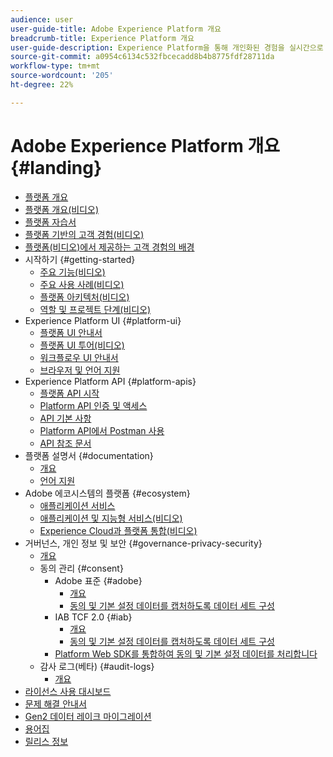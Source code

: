 ```yaml
---
audience: user
user-guide-title: Adobe Experience Platform 개요
breadcrumb-title: Experience Platform 개요
user-guide-description: Experience Platform을 통해 개인화된 경험을 실시간으로 고객에게 전달하는 방법을 살펴볼 수 있습니다.
source-git-commit: a0954c6134c532fbcecadd8b4b8775fdf28711da
workflow-type: tm+mt
source-wordcount: '205'
ht-degree: 22%

---
```



# Adobe Experience Platform 개요 {#landing}

* [플랫폼 개요](home.md)
* [플랫폼 개요(비디오)](video/platform-overview.md)
* [플랫폼 자습서](https://experienceleague.adobe.com/docs/platform-learn/tutorials/overview.html)
* [플랫폼 기반의 고객 경험(비디오)](video/customer-experience.md)
* [플랫폼(비디오)에서 제공하는 고객 경험의 배경](video/customer-experience-bts.md)
* 시작하기 {#getting-started}
   * [주요 기능(비디오)](video/key-capabilities.md)
   * [주요 사용 사례(비디오)](video/platform-use-cases.md)
   * [플랫폼 아키텍처(비디오)](video/platform-architecture.md)
   * [역할 및 프로젝트 단계(비디오)](video/roles-project-phases.md)
* Experience Platform UI {#platform-ui}
   * [플랫폼 UI 안내서](ui-guide.md)
   * [플랫폼 UI 투어(비디오)](video/platform-ui.md)
   * [워크플로우 UI 안내서](workflows.md)
   * [브라우저 및 언어 지원](browser-language-support.md)
* Experience Platform API {#platform-apis}
   * [플랫폼 API 시작](api-guide.md)
   * [ Platform API 인증 및 액세스](api-authentication.md)
   * [API 기본 사항](api-fundamentals.md)
   * [Platform API에서 Postman 사용](postman.md)
   * [API 참조 문서](https://www.adobe.com/go/platform-api-reference-en)
* 플랫폼 설명서 {#documentation}
   * [개요](documentation/overview.md)
   * [언어 지원](documentation/language-support.md)
* Adobe 에코시스템의 플랫폼 {#ecosystem}
   * [애플리케이션 서비스](application-services.md)
   * [애플리케이션 및 지능형 서비스(비디오)](video/application-intelligent-services.md)
   * [Experience Cloud과 플랫폼 통합(비디오)](video/experience-cloud-integrations.md)
* 거버넌스, 개인 정보 및 보안 {#governance-privacy-security}
   * [개요](./governance-privacy-security/overview.md)
   * 동의 관리 {#consent}
      * Adobe 표준 {#adobe}
         * [개요](./governance-privacy-security/consent/adobe/overview.md)
         * [동의 및 기본 설정 데이터를 캡처하도록 데이터 세트 구성](./governance-privacy-security/consent/adobe/dataset.md)
      * IAB TCF 2.0 {#iab}
         * [개요](./governance-privacy-security/consent/iab/overview.md)
         * [동의 및 기본 설정 데이터를 캡처하도록 데이터 세트 구성](./governance-privacy-security/consent/iab/dataset.md)
      * [Platform Web SDK를 통합하여 동의 및 기본 설정 데이터를 처리합니다](./governance-privacy-security/consent/sdk.md)
   * 감사 로그(베타) {#audit-logs}
      * [개요](./governance-privacy-security/audit-logs/overview.md)
* [라이선스 사용 대시보드](license-usage-dashboard.md)
* [문제 해결 안내서](troubleshooting.md)
* [Gen2 데이터 레이크 마이그레이션](adls2-gen2-migration.md)
* [용어집](glossary.md)
* [릴리스 정보](https://www.adobe.com/go/platform-release-notes-en)
